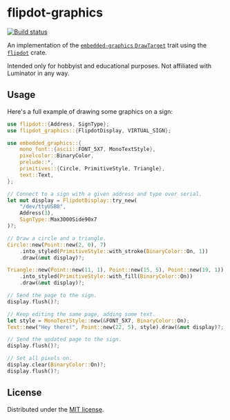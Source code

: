# flipdot-graphics

[![Build status](https://github.com/alusch/flipdot-graphics/workflows/build/badge.svg)](https://github.com/alusch/flipdot-graphics/actions)

An implementation of the [`embedded-graphics` `DrawTarget`] trait using the [`flipdot`] crate.

Intended only for hobbyist and educational purposes. Not affiliated with Luminator in any way.

## Usage

Here's a full example of drawing some graphics on a sign:

```rust
use flipdot::{Address, SignType};
use flipdot_graphics::{FlipdotDisplay, VIRTUAL_SIGN};

use embedded_graphics::{
    mono_font::{ascii::FONT_5X7, MonoTextStyle},
    pixelcolor::BinaryColor,
    prelude::*,
    primitives::{Circle, PrimitiveStyle, Triangle},
    text::Text,
};

// Connect to a sign with a given address and type over serial.
let mut display = FlipdotDisplay::try_new(
    "/dev/ttyUSB0",
    Address(3),
    SignType::Max3000Side90x7
)?;

// Draw a circle and a triangle.
Circle::new(Point::new(2, 0), 7)
    .into_styled(PrimitiveStyle::with_stroke(BinaryColor::On, 1))
    .draw(&mut display)?;

Triangle::new(Point::new(11, 1), Point::new(15, 5), Point::new(19, 1))
    .into_styled(PrimitiveStyle::with_fill(BinaryColor::On))
    .draw(&mut display)?;

// Send the page to the sign.
display.flush()?;

// Keep editing the same page, adding some text.
let style = MonoTextStyle::new(&FONT_5X7, BinaryColor::On);
Text::new("Hey there!", Point::new(22, 5), style).draw(&mut display)?;

// Send the updated page to the sign.
display.flush()?;

// Set all pixels on.
display.clear(BinaryColor::On)?;
display.flush()?;
```

## License

Distributed under the [MIT license].

[`embedded-graphics` `DrawTarget`]: https://docs.rs/embedded-graphics-core/latest/embedded_graphics_core/draw_target/trait.DrawTarget.html
[`flipdot`]: https://github.com/alusch/flipdot
[MIT license]: /LICENSE
